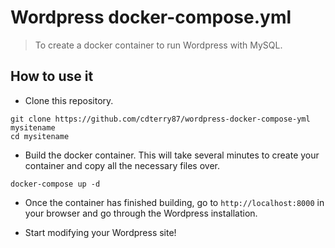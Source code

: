 # Wordpress docker-compose.yml

> To create a docker container to run Wordpress with MySQL.

## How to use it

- Clone this repository.

```
git clone https://github.com/cdterry87/wordpress-docker-compose-yml mysitename
cd mysitename
```

- Build the docker container. This will take several minutes to create your container and copy all the necessary files over.

```
docker-compose up -d
```

- Once the container has finished building, go to `http://localhost:8000` in your browser and go through the Wordpress installation.

- Start modifying your Wordpress site!
